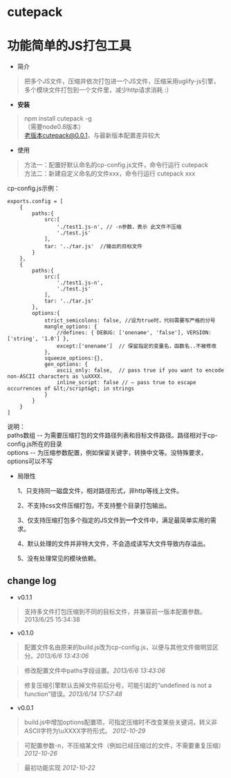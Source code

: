 cutepack
========

# 功能简单的JS打包工具 #

- 简介
> 把多个JS文件，压缩并依次打包进一个JS文件，压缩采用uglify-js引擎，多个模块文件打包到一个文件里，减少http请求消耗 :）

- **安装**
> npm install cutepack -g  
> （需要node0.8版本）  
> 老版本cutepack@0.0.1，与最新版本配置差异较大

- 使用
 > 方法一：配置好默认命名的cp-config.js文件，命令行运行 cutepack  
 > 方法二：新建自定义命名的文件xxx，命令行运行 cutepack xxx  
    
cp-config.js示例：

	exports.config = [
		{
		    paths:{
				src:[
					'./test1.js-n', // -n参数，表示 此文件不压缩
					'./test.js'    
				],
				tar: '../tar.js'  //输出的目标文件
			}
		},
		{
		    paths:{
				src:[
					'./test1.js-n', 
					'./test.js'    
				],
				tar: '../tar.js' 
			},
		    options:{
		        strict_semicolons: false, //设为true时，代码需要写严格的分号
		        mangle_options: {
		            //defines: { DEBUG: ['onename', 'false'], VERSION: ['string', '1.0'] },
		            except:['onename']  // 保留指定的变量名，函数名..不被修改
		        },
		        squeeze_options:{},
		        gen_options: {
		            ascii_only: false,  // pass true if you want to encode non-ASCII characters as \uXXXX.
		            inline_script: false // – pass true to escape occurrences of &lt;/script&gt; in strings
		        }
		    }
		}	
	]

说明：  
paths数组 -- 为需要压缩打包的文件路径列表和目标文件路径。路径相对于cp-config.js所在的目录  
options -- 为压缩参数配置，例如保留关键字，转换中文等。没特殊要求，options可以不写  


- 局限性

    1、只支持同一磁盘文件，相对路径形式，非http等线上文件。

    2、不支持css文件压缩打包，不支持整个目录打包输出。

    3、仅支持压缩打包多个指定的JS文件到**一个**文件中，满足最简单实用的需求。

    4、默认处理的文件并非特大文件，不会造成读写大文件导致内存溢出。

    5、没有处理常见的模块依赖。

## change log ##
- v0.1.1  
> 支持多文件打包压缩到不同的目标文件，并兼容前一版本配置参数。2013/6/25 15:34:38    

- v0.1.0  

> 配置文件名由原来的build.js改为cp-config.js，以便与其他文件做明显区分。*2013/6/6 13:43:06*  
 
> 修改配置文件中paths字段设置。*2013/6/6 13:43:06*  

> 修复压缩引擎默认去掉文件前后分号，可能引起的“undefined is not a function”错误。*2013/6/14 17:57:48* 

- v0.0.1   

> build.js中增加options配置项，可指定压缩时不改变某些关键词，转义非ASCII字符为\uXXXX字符形式。 *2012-10-29*

> 可配置参数-n，不压缩某文件（例如已经压缩过的文件，不需要重复压缩） 
  *2012-10-26*

> 最初功能实现 *2012-10-22*